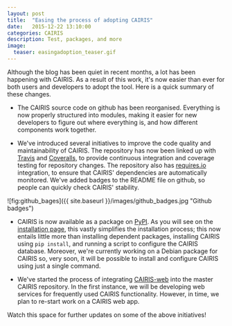 ```yaml
---
layout: post
title:  "Easing the process of adopting CAIRIS"
date:   2015-12-22 13:10:00
categories: CAIRIS
description: Test, packages, and more
image:
  teaser: easingadoption_teaser.gif
---
```


Although the blog has been quiet in recent months, a lot has been happening with CAIRIS.  As a result of this work, it's now easier than ever for both users and developers to adopt the tool.  Here is a quick summary of these changes.

* The CAIRIS source code on github has been reorganised.  Everything is now properly structured into modules, making it easier for new developers to figure out where everything is, and how different components work together.

* We've introduced several initiatives to improve the code quality and maintainability of CAIRIS.  The repository has now been linked up with [Travis](https://travis-ci.org/failys/cairis) and [Coveralls](https://coveralls.io/github/failys/cairis?branch=master), to provide continuous integration and coverage testing for repository changes.  The repository also has [requires.io](https://requires.io/github/failys/cairis/requirements/?branch=master) integration, to ensure that CAIRIS' dependencies are automatically monitored.  We've added badges to the README file on github, so people can quickly check CAIRIS' stability.

![fig:github_bages]({{ site.baseurl }}/images/github_badges.jpg "Github badges")

* CAIRIS is now available as a package on [PyPI](https://pypi.python.org/pypi/cairis).  As you will see on the [installation page](http://cairis.org/install/), this vastly simplifies the installation process; this now entails little more than installing dependent packages, installing CAIRIS using `pip install`, and running a script to configure the CAIRIS database.  Moreover, we're currently working on a Debian package for CAIRIS so, very soon, it will be possible to install and configure CAIRIS using just a single command.

* We've started the process of integrating [CAIRIS-web](https://github.com/RobinQuetin/CAIRIS-web) into the master CAIRIS repository.  In the first instance, we will be developing web services for frequently used CAIRIS functionality.  However, in time, we plan to re-start work on a CAIRIS web app.

Watch this space for further updates on some of the above initiatives!
